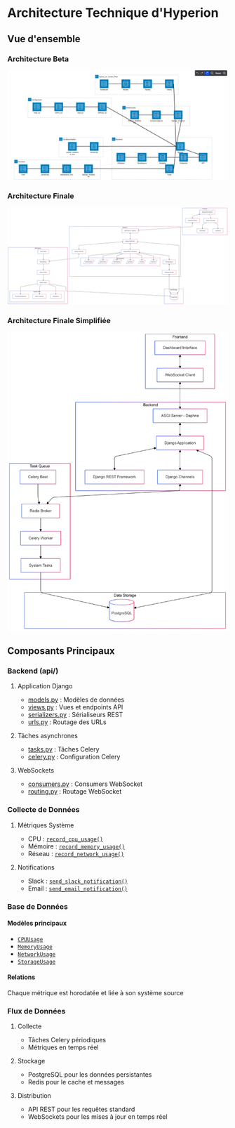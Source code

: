 # Architecture Technique d'Hyperion

## Vue d'ensemble

### Architecture Beta
![architecture](../architecture-beta.png)

### Architecture Finale
![architecture](./hyperion-archi-graph/Hyperion-Complete-Archi.png)

### Architecture Finale Simplifiée
![architecture](./hyperion-archi-graph/Hyperion-Simplified-Archi.png)

## Composants Principaux

### Backend (api/)
1. Application Django
   - [models.py](../api/models.py) : Modèles de données
   - [views.py](../api/views.py) : Vues et endpoints API
   - [serializers.py](../api/serializers.py) : Sérialiseurs REST
   - [urls.py](../api/urls.py) : Routage des URLs

2. Tâches asynchrones
   - [tasks.py](../api/tasks.py) : Tâches Celery
   - [celery.py](../api/celery.py) : Configuration Celery

3. WebSockets
   - [consumers.py](../api/consumers.py) : Consumers WebSocket
   - [routing.py](../api/routing.py) : Routage WebSocket

### Collecte de Données
1. Métriques Système
   - CPU : [`record_cpu_usage()`](../api/tasks.py)
   - Mémoire : [`record_memory_usage()`](../api/tasks.py)
   - Réseau : [`record_network_usage()`](../api/tasks.py)

2. Notifications
   - Slack : [`send_slack_notification()`](../api/tasks.py)
   - Email : [`send_email_notification()`](../api/tasks.py)

### Base de Données
#### Modèles principaux
- [`CPUUsage`](../api/models.py)
- [`MemoryUsage`](../api/models.py)
- [`NetworkUsage`](../api/models.py)
- [`StorageUsage`](../api/models.py)

#### Relations
Chaque métrique est horodatée et liée à son système source

### Flux de Données
1. Collecte
   - Tâches Celery périodiques
   - Métriques en temps réel

2. Stockage
   - PostgreSQL pour les données persistantes
   - Redis pour le cache et messages

3. Distribution
   - API REST pour les requêtes standard
   - WebSockets pour les mises à jour en temps réel

